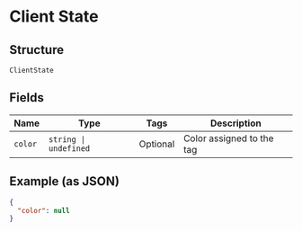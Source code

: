 
# Client State

## Structure

`ClientState`

## Fields

| Name | Type | Tags | Description |
|  --- | --- | --- | --- |
| `color` | `string \| undefined` | Optional | Color assigned to the tag |

## Example (as JSON)

```json
{
  "color": null
}
```

